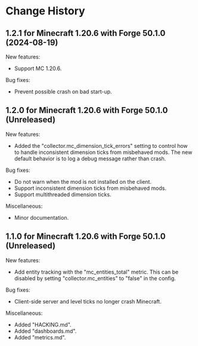 Change History
==============


1.2.1 for Minecraft 1.20.6 with Forge 50.1.0 (2024-08-19)
---------------------------------------------------------

New features:

- Support MC 1.20.6.

Bug fixes:

- Prevent possible crash on bad start-up.


1.2.0 for Minecraft 1.20.6 with Forge 50.1.0 (Unreleased)
---------------------------------------------------------

New features:

- Added the "collector.mc_dimension_tick_errors" setting to control how to handle inconsistent dimension ticks from misbehaved mods. The new default behavior is to log a debug message rather than crash.

Bug fixes:

- Do not warn when the mod is not installed on the client.
- Support inconsistent dimension ticks from misbehaved mods.
- Support multithreaded dimension ticks.

Miscellaneous:

- Minor documentation.


1.1.0 for Minecraft 1.20.6 with Forge 50.1.0 (Unreleased)
---------------------------------------------------------

New features:

- Add entity tracking with the "mc_entities_total" metric. This can be disabled by setting "collector.mc_entities" to "false" in the config.

Bug fixes:

- Client-side server and level ticks no longer crash Minecraft.

Miscellaneous:

- Added "HACKING.md".
- Added "dashboards.md".
- Added "metrics.md".
